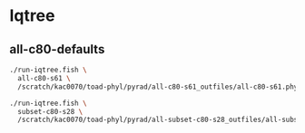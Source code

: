 # Iqtree

## all-c80-defaults
```bash
./run-iqtree.fish \
  all-c80-s61 \
  /scratch/kac0070/toad-phyl/pyrad/all-c80-s61_outfiles/all-c80-s61.phy

./run-iqtree.fish \
  subset-c80-s28 \
  /scratch/kac0070/toad-phyl/pyrad/all-subset-c80-s28_outfiles/all-subset-c80-s28.phy
```


<!-- ## c80-500-loci-defaults 
```bash
./run-iqtree.fish \
  c80-500-loci-defaults \
  /scratch/kac0070/toad-phyl/pyrad/c80-defaults/c80-500-loci-defaults_outfiles/c80-500-loci-defaults.phy 
```

## c80-500-loci-52-samples-defaults
```bash
./run-iqtree.fish \
  c80-500-loci-52-samples-defaults \
  /scratch/kac0070/toad-phyl/pyrad/c80-defaults/c80-500-loci-52-samples-defaults_outfiles/c80-500-loci-52-samples-defaults.phy 
``` -->